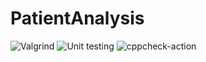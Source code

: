 # PatientAnalysis
![Valgrind](https://github.com/99003613/PatientAnalysis/workflows/Valgrind/badge.svg)
![Unit testing](https://github.com/99003613/PatientAnalysis/workflows/Unit%20testing/badge.svg)
![cppcheck-action](https://github.com/99003613/PatientAnalysis/workflows/cppcheck-action/badge.svg)
